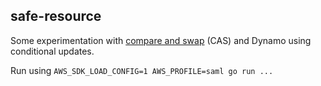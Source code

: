## safe-resource

Some experimentation with [compare and swap](https://en.wikipedia.org/wiki/Compare-and-swap) (CAS) and Dynamo using conditional updates.

Run using `AWS_SDK_LOAD_CONFIG=1 AWS_PROFILE=saml go run ...`

